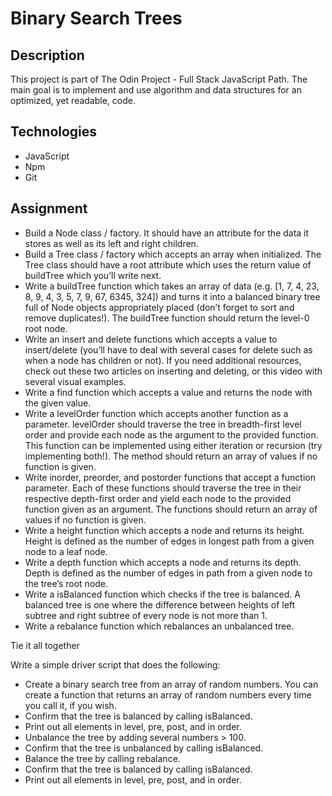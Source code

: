 # Binary Search Trees

## Description

This project is part of The Odin Project - Full Stack JavaScript Path. The main
goal is to implement and use algorithm and data structures for an optimized, yet
readable, code.

## Technologies

- JavaScript
- Npm
- Git

## Assignment

- Build a Node class / factory. It should have an attribute for the data it
  stores as well as its left and right children.
- Build a Tree class / factory which accepts an array when initialized. The Tree
  class should have a root attribute which uses the return value of buildTree
  which you’ll write next.
- Write a buildTree function which takes an array of data
  (e.g. [1, 7, 4, 23, 8, 9, 4, 3, 5, 7, 9, 67, 6345, 324]) and turns it into a
  balanced binary tree full of Node objects appropriately placed (don’t forget to
  sort and remove duplicates!). The buildTree function should return the level-0
  root node.
- Write an insert and delete functions which accepts a value to insert/delete
  (you’ll have to deal with several cases for delete such as when a node has
  children or not). If you need additional resources, check out these two
  articles on inserting and deleting, or this video with several visual examples.
- Write a find function which accepts a value and returns the node with the given
  value.
- Write a levelOrder function which accepts another function as a parameter.
  levelOrder should traverse the tree in breadth-first level order and provide
  each node as the argument to the provided function. This function can be
  implemented using either iteration or recursion (try implementing both!). The
  method should return an array of values if no function is given.
- Write inorder, preorder, and postorder functions that accept a function
  parameter. Each of these functions should traverse the tree in their respective
  depth-first order and yield each node to the provided function given as an
  argument. The functions should return an array of values if no function is
  given.
- Write a height function which accepts a node and returns its height. Height is
  defined as the number of edges in longest path from a given node to a leaf node.
- Write a depth function which accepts a node and returns its depth. Depth is
  defined as the number of edges in path from a given node to the tree’s root node.
- Write a isBalanced function which checks if the tree is balanced. A balanced tree
  is one where the difference between heights of left subtree and right subtree of
  every node is not more than 1.
- Write a rebalance function which rebalances an unbalanced tree.

Tie it all together

Write a simple driver script that does the following:

- Create a binary search tree from an array of random numbers. You can create a
  function that returns an array of random numbers every time you call it, if you
  wish.
- Confirm that the tree is balanced by calling isBalanced.
- Print out all elements in level, pre, post, and in order.
- Unbalance the tree by adding several numbers > 100.
- Confirm that the tree is unbalanced by calling isBalanced.
- Balance the tree by calling rebalance.
- Confirm that the tree is balanced by calling isBalanced.
- Print out all elements in level, pre, post, and in order.
